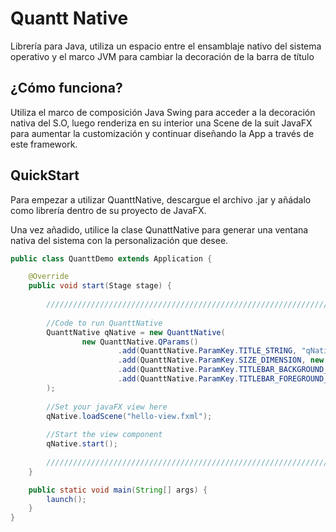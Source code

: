 
# Quantt Native

Librería para Java, utiliza un espacio entre el ensamblaje nativo del sistema operativo y el marco JVM para cambiar la decoración de la barra de título


## ¿Cómo funciona?
Utiliza el marco de composición Java Swing para acceder a la decoración nativa del S.O, luego renderiza en su interior una Scene de la suit JavaFX para aumentar la customización y continuar diseñando la App a través de este framework.
## QuickStart

Para empezar a utilizar QuanttNative, descargue el archivo .jar y añádalo como librería dentro de su proyecto de JavaFX.

Una vez añadido, utilice la clase QunattNative para generar una ventana nativa del sistema con la personalización que desee.

```java
public class QuanttDemo extends Application {

    @Override
    public void start(Stage stage) {
        
        ////////////////////////////////////////////////////////////////////////////////////////////////
        
        //Code to run QuanttNative
        QuanttNative qNative = new QuanttNative(
                new QuanttNative.QParams()
                        .add(QuanttNative.ParamKey.TITLE_STRING, "qNativeDemo")
                        .add(QuanttNative.ParamKey.SIZE_DIMENSION, new Dimension(720, 900))
                        .add(QuanttNative.ParamKey.TITLEBAR_BACKGROUND_COLOR, new Color(0x463088))
                        .add(QuanttNative.ParamKey.TITLEBAR_FOREGROUND_COLOR, new Color(0xC4C1DA))
        );
        
        //Set your javaFX view here
        qNative.loadScene("hello-view.fxml");
        
        //Start the view component
        qNative.start();
        
        //////////////////////////////////////////////////////////////////////////////////////////////
    }

    public static void main(String[] args) {
        launch();
    }
}
```
